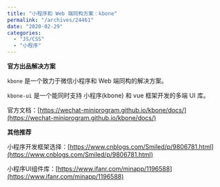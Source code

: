 ```yaml
---
title: "小程序和 Web 端同构方案：kbone"
permalink: "/archives/24461"
date: "2020-02-29"
categories: 
  - "JS/CSS"
  - "小程序"
---
```


**官方出品解决方案**

`kbone` 是一个致力于微信小程序和 Web 端同构的解决方案。

`kbone-ui` 是一个能同时支持 小程序(kbone) 和 vue 框架开发的多端 UI 库。

官方文档：[https://wechat-miniprogram.github.io/kbone/docs/](https://wechat-miniprogram.github.io/kbone/docs/)

**其他推荐**

小程序开发框架选择：[https://www.cnblogs.com/Smiled/p/9806781.html](https://www.cnblogs.com/Smiled/p/9806781.html)

小程序UI组件库：[https://www.ifanr.com/minapp/1196588](https://www.ifanr.com/minapp/1196588)
